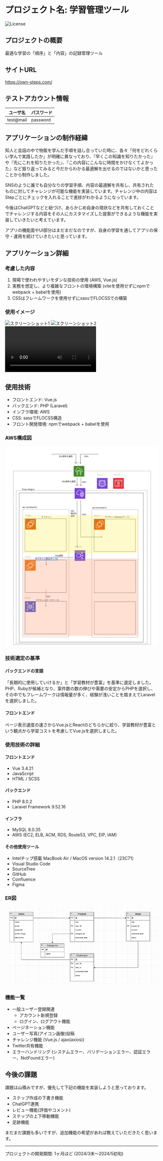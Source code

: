 # プロジェクト名: 学習管理ツール

![License](https://img.shields.io/badge/license-MIT-blue.svg)

## プロジェクトの概要

最適な学習の「順序」と「内容」の記録管理ツール

## サイトURL

https://own-steps.com/

## テストアカウント情報

| ユーザ名      | パスワード     |
|---------------|----------------|
| test@mail     | password       |

## アプリケーションの制作経緯

知人と会話の中で物販を学んだ手順を話し合っていた時に、各々「何をどれくらい学んで実践したか」が明確に異なっており、『早くこの知識を知りたかった』や『先にこれを知りたかった』、『この内容にこんなに時間をかけなくてよかった』など振り返ってみると今だからわかる最適解を出せるのではないかと思ったことから制作しました。

SNSのように誰でも自分なりの学習手順、内容の最適解を共有し、共有されたものに対してチャレンジが可能な機能を実装しています。チャレンジ中の内容はStepごとにチェックを入れることで進捗がわかるようになっています。

今後はChatGPTなどと紐づけ、あらかじめ自身の現状などを共有しておくことでチャレンジする内容をその人にカスタマイズした提案ができるような機能を実装していきたいと考えています。

アプリの機能面やUI部分はまだまだなのですが、自身の学習を通してアプリの保守・運用を続けていきたいと思っています。

## アプリケーション詳細

### 考慮した内容

1. 現場で使われやすいモダンな技術の使用 (AWS, Vue.js)
2. 実務を想定し、より複雑なフロントの環境構築 (viteを使用せずにnpmでwebpack + babelを使用)
3. CSSはフレームワークを使用せずにsassでFLOCSSでの構築

### 使用イメージ

![スクリーンショット1](path/to/screenshot1.png)
![スクリーンショット2](path/to/screenshot2.png)
![デモ動画](path/to/demo-video.mp4)

## 使用技術

- フロントエンド: Vue.js
- バックエンド: PHP (Laravel)
- インフラ環境: AWS
- CSS: sassでFLOCSS構造
- フロント開発環境: npmでwebpack + babelを使用

### AWS構成図

![AWS構成図](https://github.com/tai22222/images/raw/main/infra-aws.png)

### 技術選定の基準

#### バックエンドの言語

「長期的に使用していけるか」と「学習教材が豊富」を基準に選定しました。PHP、Rubyが候補となり、案件数の数の伸びや需要の安定からPHPを選択し、その中でもフレームワークは情報量が多く、経験が浅いことを踏まえてLaravelを選択しました。

#### フロントエンド

ページ表示速度の速さからVue.jsとReactのどちらかに絞り、学習教材が豊富という観点から学習コストを考慮してVue.jsを選択しました。

### 使用技術の詳細

#### フロントエンド

- Vue 3.4.21
- JavaScript
- HTML / SCSS

#### バックエンド

- PHP 8.0.2
- Laravel Framework 9.52.16

#### インフラ

- MySQL 8.0.35
- AWS (EC2, ELB, ACM, RDS, Route53, VPC, EIP, IAM)

#### その他使用ツール

- Intelチップ搭載 MacBook Air / MacOS version 14.2.1（23C71）
- Visual Studio Code
- SourceTree
- GitHub
- Confluence
- Figma

### ER図

![ER図](https://github.com/tai22222/images/raw/main/er-diagram.png)

### 機能一覧

- 一般ユーザー登録関連
  - アカウント新規登録
  - ログイン、ログアウト機能
- ページネーション機能
- ユーザー写真(アイコン画像)投稿
- チャレンジ機能 (Vue.js / ajax(axios))
- Twitter共有機能
- エラーハンドリング (システムエラー、バリデーションエラー、認証エラー、NotFoundエラー)

## 今後の課題

課題は山積みですが、優先して下記の機能を実装しようと思っております。

- ステップ作成の下書き機能
- ChatGPT連携
- レビュー機能(評価やコメント)
- ステップの上下移動機能
- 足跡機能

まだまだ課題も多いですが、追加機能の希望があれば教えていただきたく思います。

---

プロジェクトの開発期間: 1ヶ月ほど (2024/3末〜2024/5初旬)
